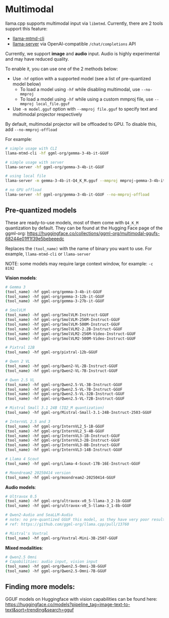 # Multimodal

llama.cpp supports multimodal input via `libmtmd`. Currently, there are 2 tools support this feature:
- [llama-mtmd-cli](../tools/mtmd/README.md)
- [llama-server](../tools/server/README.md) via OpenAI-compatible `/chat/completions` API

Currently, we support **image** and **audio** input. Audio is highly experimental and may have reduced quality.

To enable it, you can use one of the 2 methods below:

- Use `-hf` option with a supported model (see a list of pre-quantized model below)
    - To load a model using `-hf` while disabling multimodal, use `--no-mmproj`
    - To load a model using `-hf` while using a custom mmproj file, use `--mmproj local_file.gguf`
- Use `-m model.gguf` option with `--mmproj file.gguf` to specify text and multimodal projector respectively

By default, multimodal projector will be offloaded to GPU. To disable this, add `--no-mmproj-offload`

For example:

```sh
# simple usage with CLI
llama-mtmd-cli -hf ggml-org/gemma-3-4b-it-GGUF

# simple usage with server
llama-server -hf ggml-org/gemma-3-4b-it-GGUF

# using local file
llama-server -m gemma-3-4b-it-Q4_K_M.gguf --mmproj mmproj-gemma-3-4b-it-Q4_K_M.gguf

# no GPU offload
llama-server -hf ggml-org/gemma-3-4b-it-GGUF --no-mmproj-offload
```

## Pre-quantized models

These are ready-to-use models, most of them come with `Q4_K_M` quantization by default. They can be found at the Hugging Face page of the ggml-org: https://huggingface.co/collections/ggml-org/multimodal-ggufs-68244e01ff1f39e5bebeeedc

Replaces the `(tool_name)` with the name of binary you want to use. For example, `llama-mtmd-cli` or `llama-server`

NOTE: some models may require large context window, for example: `-c 8192`

**Vision models**:

```sh
# Gemma 3
(tool_name) -hf ggml-org/gemma-3-4b-it-GGUF
(tool_name) -hf ggml-org/gemma-3-12b-it-GGUF
(tool_name) -hf ggml-org/gemma-3-27b-it-GGUF

# SmolVLM
(tool_name) -hf ggml-org/SmolVLM-Instruct-GGUF
(tool_name) -hf ggml-org/SmolVLM-256M-Instruct-GGUF
(tool_name) -hf ggml-org/SmolVLM-500M-Instruct-GGUF
(tool_name) -hf ggml-org/SmolVLM2-2.2B-Instruct-GGUF
(tool_name) -hf ggml-org/SmolVLM2-256M-Video-Instruct-GGUF
(tool_name) -hf ggml-org/SmolVLM2-500M-Video-Instruct-GGUF

# Pixtral 12B
(tool_name) -hf ggml-org/pixtral-12b-GGUF

# Qwen 2 VL
(tool_name) -hf ggml-org/Qwen2-VL-2B-Instruct-GGUF
(tool_name) -hf ggml-org/Qwen2-VL-7B-Instruct-GGUF

# Qwen 2.5 VL
(tool_name) -hf ggml-org/Qwen2.5-VL-3B-Instruct-GGUF
(tool_name) -hf ggml-org/Qwen2.5-VL-7B-Instruct-GGUF
(tool_name) -hf ggml-org/Qwen2.5-VL-32B-Instruct-GGUF
(tool_name) -hf ggml-org/Qwen2.5-VL-72B-Instruct-GGUF

# Mistral Small 3.1 24B (IQ2_M quantization)
(tool_name) -hf ggml-org/Mistral-Small-3.1-24B-Instruct-2503-GGUF

# InternVL 2.5 and 3
(tool_name) -hf ggml-org/InternVL2_5-1B-GGUF
(tool_name) -hf ggml-org/InternVL2_5-4B-GGUF
(tool_name) -hf ggml-org/InternVL3-1B-Instruct-GGUF
(tool_name) -hf ggml-org/InternVL3-2B-Instruct-GGUF
(tool_name) -hf ggml-org/InternVL3-8B-Instruct-GGUF
(tool_name) -hf ggml-org/InternVL3-14B-Instruct-GGUF

# Llama 4 Scout
(tool_name) -hf ggml-org/Llama-4-Scout-17B-16E-Instruct-GGUF

# Moondream2 20250414 version
(tool_name) -hf ggml-org/moondream2-20250414-GGUF

```

**Audio models**:

```sh
# Ultravox 0.5
(tool_name) -hf ggml-org/ultravox-v0_5-llama-3_2-1b-GGUF
(tool_name) -hf ggml-org/ultravox-v0_5-llama-3_1-8b-GGUF

# Qwen2-Audio and SeaLLM-Audio
# note: no pre-quantized GGUF this model, as they have very poor result
# ref: https://github.com/ggml-org/llama.cpp/pull/13760

# Mistral's Voxtral
(tool_name) -hf ggml-org/Voxtral-Mini-3B-2507-GGUF
```

**Mixed modalities**:

```sh
# Qwen2.5 Omni
# Capabilities: audio input, vision input
(tool_name) -hf ggml-org/Qwen2.5-Omni-3B-GGUF
(tool_name) -hf ggml-org/Qwen2.5-Omni-7B-GGUF
```

## Finding more models:

GGUF models on Huggingface with vision capabilities can be found here: https://huggingface.co/models?pipeline_tag=image-text-to-text&sort=trending&search=gguf
